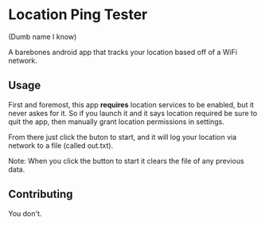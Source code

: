 # Location Ping Tester
(Dumb name I know)


A barebones android app that tracks your location based off of a WiFi network.

## Usage

First and foremost, this app **requires** location services to be enabled, but it never askes for it. So if you launch it and it says location required be sure to quit the app, then manually grant location permissions in settings.

From there just click the buton to start, and it will log your location via network to a file (called out.txt).

Note: When you click the button to start it clears the file of any previous data.

## Contributing

You don't.
